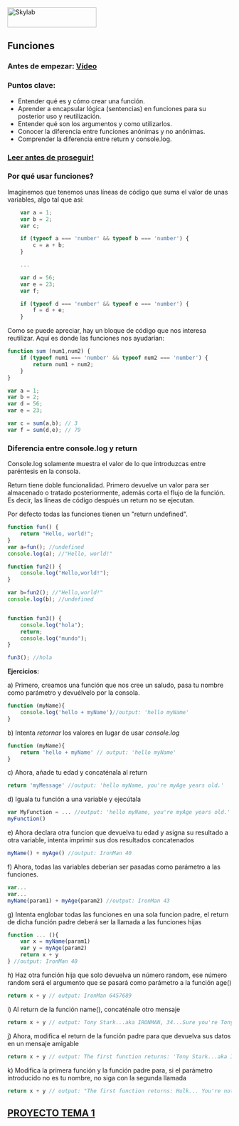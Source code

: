 <img src="http://www.skylabcoders.com/images/403/default.png" alt="Skylab" style="width:200px;height:45px;">

## Funciones

### Antes de empezar: [Vídeo](https://www.youtube.com/watch?v=wmNsai9rKJE)

### Puntos clave:

- Entender qué es y cómo crear una función.
- Aprender a encapsular lógica (sentencias) en funciones para su posterior uso y reutilización.
- Entender qué son los argumentos y como utilizarlos.
- Conocer la diferencia entre funciones anónimas y no anónimas.
- Comprender la diferencia entre return y console.log.


### [Leer antes de proseguir!](https://developer.mozilla.org/en-US/docs/Web/JavaScript/Guide/Functions)

### Por qué usar funciones?

Imaginemos que tenemos unas líneas de código que suma el valor de unas variables, algo tal que así:

```js
    var a = 1;
    var b = 2;
    var c;

    if (typeof a === 'number' && typeof b === 'number') {
        c = a + b;
    }

    ...

    var d = 56;
    var e = 23;
    var f;

    if (typeof d === 'number' && typeof e === 'number') {
        f = d + e;
    }
```

Como se puede apreciar, hay un bloque de código que nos interesa reutilizar. Aquí es donde las funciones nos ayudarían:

```js
function sum (num1,num2) {
    if (typeof num1 === 'number' && typeof num2 === 'number') {
        return num1 + num2;
    }
}

var a = 1;
var b = 2;
var d = 56;
var e = 23;

var c = sum(a,b); // 3
var f = sum(d,e); // 79
```

### Diferencia entre console.log y return
Console.log solamente muestra el valor de lo que introduzcas entre paréntesis en la consola.

Return tiene doble funcionalidad. Primero devuelve un valor para ser almacenado o tratado posteriormente, además corta el flujo de la función. Es decir, las líneas de código después un return no se ejecutan.

Por defecto todas las funciones tienen un "return undefined".

```js
function fun() {
    return "Hello, world!";
}
var a=fun(); //undefined
console.log(a); //"Hello, world!"

function fun2() {
    console.log("Hello,world!");
}

var b=fun2(); //"Hello,world!"
console.log(b); //undefined


function fun3() {
    console.log("hola");
    return;
    console.log("mundo");
}

fun3(); //hola
```

**Ejercicios:**

a) Primero, creamos una función que nos cree un saludo, pasa tu nombre como parámetro y devuélvelo por la consola.
```js
function (myName){
    console.log('hello + myName')//output: 'hello myName'
}
```

b) Intenta *retornar* los valores en lugar de usar *console.log*
```js
function (myName){
    return 'hello + myName' // output: 'hello myName'
}
```

c) Ahora, añade tu edad y concaténala al return
```js
return 'myMessage' //output: 'hello myName, you're myAge years old.'
```

d) Iguala tu función a una variable y ejecútala
```js
var MyFunction = ... //output: 'hello myName, you're myAge years old.'
myFunction()
```

e) Ahora declara otra funcion que devuelva tu edad y asigna su resultado a otra variable, intenta imprimir sus dos resultados concatenados

```js
myName() + myAge() //output: IronMan 40
```

f) Ahora, todas las variables deberían ser pasadas como parámetro a las funciones.
```js
var...
var...
myName(param1) + myAge(param2) //output: IronMan 43

```

g) Intenta englobar todas las funciones en una sola funcion padre, el return de dicha función padre deberá ser la llamada a las funciones hijas
```js
function ... (){
    var x = myName(param1)
    var y = myAge(param2)
    return x + y
} //output: IronMan 40
```


h) Haz otra función hija que solo devuelva un número random, ese número random será el argumento que se pasará como parámetro a la función age()
```js
return x + y // output: IronMan 6457689
```

i) Al return de la función name(), concaténale otro mensaje
```js
return x + y // output: Tony Stark...aka IRONMAN, 34...Sure you're Tony Stark?
```

j) Ahora, modifica el return de la función padre para que devuelva sus datos en un mensaje amigable
```js
return x + y // output: The first function returns: 'Tony Stark...aka IRONMAN', The second function returns: '34...Sure you're Tony Stark?'
```

k) Modifica la primera función y la función padre para, si el parámetro introducido no es tu nombre, no siga con la segunda llamada
```js
return x + y // output: "The first function returns: Hulk... You're not IRONMAN!"
```


## [PROYECTO TEMA 1](projects/project1.md)
